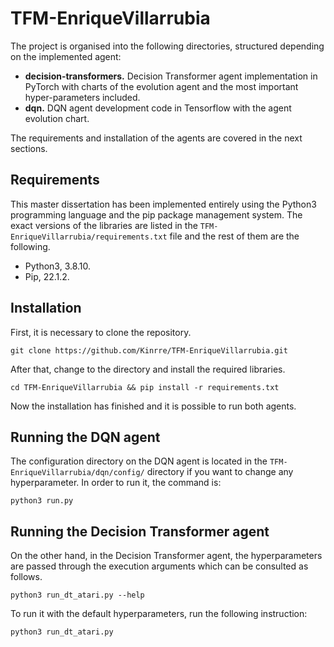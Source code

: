 # TFM-EnriqueVillarrubia

The project is organised into the following directories, structured depending on the implemented agent:

* __decision-transformers.__ Decision Transformer agent implementation in PyTorch with charts of the evolution agent and the most important hyper-parameters included.
* __dqn.__ DQN agent development code in Tensorflow with the agent evolution chart.

The requirements and installation of the agents are covered in the next sections.

## Requirements

This master dissertation has been implemented entirely using the Python3 programming language and the pip package management system. The exact versions of the libraries are listed in the `TFM-EnriqueVillarrubia/requirements.txt` file and the rest of them are the following.

* Python3, 3.8.10.
* Pip, 22.1.2.

## Installation

First, it is necessary to clone the repository.

```
git clone https://github.com/Kinrre/TFM-EnriqueVillarrubia.git
```

After that, change to the directory and install the required libraries.

```
cd TFM-EnriqueVillarrubia && pip install -r requirements.txt
```

Now the installation has finished and it is possible to run both agents.

## Running the DQN agent

The configuration directory on the DQN agent is located in the `TFM-EnriqueVillarrubia/dqn/config/` directory if you want to change any hyperparameter. In order to run it, the command is:

```
python3 run.py
```

## Running the Decision Transformer agent

On the other hand, in the Decision Transformer agent, the hyperparameters are passed through the execution arguments which can be consulted as follows.

```
python3 run_dt_atari.py --help
```

To run it with the default hyperparameters, run the following instruction:

```
python3 run_dt_atari.py
```
